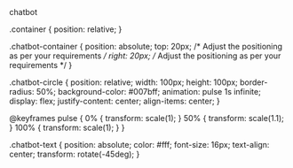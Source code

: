 
<div class="container">
  <div class="chatbot-container">
    <div class="chatbot-circle">
      <span class="chatbot-text">chatbot</span>
    </div>
  </div>
</div>


.container {
  position: relative;
}

.chatbot-container {
  position: absolute;
  top: 20px; /* Adjust the positioning as per your requirements */
  right: 20px; /* Adjust the positioning as per your requirements */
}

.chatbot-circle {
  position: relative;
  width: 100px;
  height: 100px;
  border-radius: 50%;
  background-color: #007bff;
  animation: pulse 1s infinite;
  display: flex;
  justify-content: center;
  align-items: center;
}

@keyframes pulse {
  0% {
    transform: scale(1);
  }
  50% {
    transform: scale(1.1);
  }
  100% {
    transform: scale(1);
  }
}

.chatbot-text {
  position: absolute;
  color: #fff;
  font-size: 16px;
  text-align: center;
  transform: rotate(-45deg);
}
